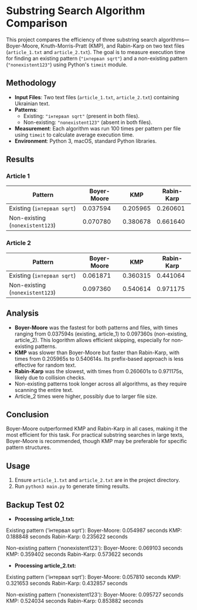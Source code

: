 # Substring Search Algorithm Comparison

This project compares the efficiency of three substring search algorithms—Boyer-Moore, Knuth-Morris-Pratt (KMP), and Rabin-Karp on two text files (`article_1.txt` and `article_2.txt`). The goal is to measure execution time for finding an existing pattern (`"інтервал sqrt"`) and a non-existing pattern (`"nonexistent123"`) using Python's `timeit` module.

## Methodology

- **Input Files**: Two text files (`article_1.txt`, `article_2.txt`) containing Ukrainian text.
- **Patterns**:
  - Existing: `"інтервал sqrt"` (present in both files).
  - Non-existing: `"nonexistent123"` (absent in both files).
- **Measurement**: Each algorithm was run 100 times per pattern per file using `timeit` to calculate average execution time.
- **Environment**: Python 3, macOS, standard Python libraries.

## Results

### Article 1

| Pattern                         | Boyer-Moore | KMP      | Rabin-Karp |
| ------------------------------- | ----------- | -------- | ---------- |
| Existing (`інтервал sqrt`)      | 0.037594    | 0.205965 | 0.260601   |
| Non-existing (`nonexistent123`) | 0.070780    | 0.380678 | 0.661640   |

### Article 2

| Pattern                         | Boyer-Moore | KMP      | Rabin-Karp |
| ------------------------------- | ----------- | -------- | ---------- |
| Existing (`інтервал sqrt`)      | 0.061871    | 0.360315 | 0.441064   |
| Non-existing (`nonexistent123`) | 0.097360    | 0.540614 | 0.971175   |

## Analysis

- **Boyer-Moore** was the fastest for both patterns and files, with times ranging from 0.037594s (existing, article_1) to 0.097360s (non-existing, article_2). This logorithm allows efficient skipping, especially for non-existing patterns.
- **KMP** was slower than Boyer-Moore but faster than Rabin-Karp, with times from 0.205965s to 0.540614s. Its prefix-based approach is less effective for random text.
- **Rabin-Karp** was the slowest, with times from 0.260601s to 0.971175s, likely due to collision checks.
- Non-existing patterns took longer across all algorithms, as they require scanning the entire text.
- Article_2 times were higher, possibly due to larger file size.

## Conclusion

Boyer-Moore outperformed KMP and Rabin-Karp in all cases, making it the most efficient for this task. For practical substring searches in large texts, Boyer-Moore is recommended, though KMP may be preferable for specific pattern structures.

## Usage

1. Ensure `article_1.txt` and `article_2.txt` are in the project directory.
2. Run `python3 main.py` to generate timing results.

## Backup Test 02

- **Processing article_1.txt:**

Existing pattern ('інтервал sqrt'):
Boyer-Moore: 0.054987 seconds
KMP: 0.188848 seconds
Rabin-Karp: 0.235622 seconds

Non-existing pattern ('nonexistent123'):
Boyer-Moore: 0.069103 seconds
KMP: 0.359402 seconds
Rabin-Karp: 0.573622 seconds

- **Processing article_2.txt:**

Existing pattern ('інтервал sqrt'):
Boyer-Moore: 0.057810 seconds
KMP: 0.321653 seconds
Rabin-Karp: 0.432857 seconds

Non-existing pattern ('nonexistent123'):
Boyer-Moore: 0.095727 seconds
KMP: 0.524034 seconds
Rabin-Karp: 0.853882 seconds
